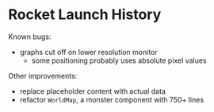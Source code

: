 # Rocket Launch History

Known bugs:

- graphs cut off on lower resolution monitor
  - some positioning probably uses absolute pixel values

Other improvements:

- replace placeholder content with actual data
- refactor `WorldMap`, a monster component with 750+ lines

